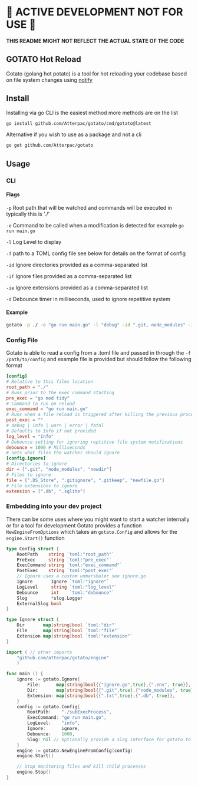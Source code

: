 # :construction: ACTIVE DEVELOPMENT NOT FOR USE :construction:
**THIS README MIGHT NOT REFLECT THE ACTUAL STATE OF THE CODE**
## GOTATO Hot Reload
Gotato (golang hot potato) is a tool for hot reloading your codebase based on file system changes using [notify](https://github.com/rjeczalik/notify)

## Install
Installing via go CLI is the easiest method more methods are on the list
```bash
go install github.com/Atterpac/gotato/cmd/gotato@latest
```
Alternative if you wish to use as a package and not a cli
```bash
go get github.com/Atterpac/gotato
```
## Usage

### CLI

#### Flags
`-p` Root path that will be watched and commands will be executed in typically this is './'

`-e` Command to be called when a modification is detected for example `go run main.go`

`-l` Log Level to display

`-f` path to a TOML config file see below for details on the format of config

`-id` Ignore directories provided as a comma-separated list

`-if` Ignore files provided as a comma-separated list

`-ie` Ignore extensions provided as a comma-separated list

`-d` Debounce timer in milliseconds, used to ignore repetitive system


#### Example
```bash
gotato -p ./ -e "go run main.go" -l "debug" -id ".git, node_modules" -if ".env" -ie ".db, .sqlite" -d 500
```

### Config File
Gotato is able to read a config from a .toml file and passed in through the `-f /path/to/config` and example file is provided but should follow the following format

```toml
[config]
# Relative to this files location
root_path = "./"
# Runs prior to the exec command starting
pre_exec = "go mod tidy"
# Command to run on reload
exec_command = "go run main.go"
# Runs when a file reload is triggered after killing the previous process
post_exec = ""
# debug | info | warn | error | fatal
# Defaults to Info if not provided
log_level = "info" 
# Debounce setting for ignoring reptitive file system notifications
debounce = 1000 # Milliseconds
# Sets what files the watcher should ignore
[config.ignore]
# Directories to ignore
dir = [".git", "node_modules", "newdir"]
# Files to ignore
file = [".DS_Store", ".gitignore", ".gitkeep", "newfile.go"]
# File extensions to ignore
extension = [".db", ".sqlite"]
```

### Embedding into your dev project
There can be some uses where you might want to start a watcher internally or for a tool for development Gotato provides a function `NewEngineFromOptions` which takes an `gotato.Config` and allows for the `engine.Start()` function

```go
type Config struct {
	RootPath    string `toml:"root_path"`
	PreExec     string `toml:"pre_exec"`
	ExecCommand string `toml:"exec_command"`
	PostExec    string `toml:"post_exec"`
	// Ignore uses a custom unmarshaler see ignore.go
	Ignore       Ignore `toml:"ignore"`
	LogLevel     string `toml:"log_level"`
	Debounce     int    `toml:"debounce"`
	Slog         *slog.Logger
	ExternalSlog bool
}
```

```go 
type Ignore struct {
	Dir       map[string]bool `toml:"dir"`
	File      map[string]bool `toml:"file"`
	Extension map[string]bool `toml:"extension"`
}
```

```go
import ( // other imports
    "github.com/atterpac/gotato/engine"
    )

func main () {
	ignore := gotato.Ignore{
		File:      map[string]bool{{"ignore.go",true},{".env", true}},
		Dir:       map[string]bool{{".git",true},{"node_modules", true}},
		Extension: map[string]bool{{".txt",true},{".db", true}},
	}
	config := gotato.Config{
		RootPath:    "./subExecProcess",
		ExecCommand: "go run main.go",
		LogLevel:    "info",
		Ignore:      ignore,
		Debounce:    1000,
		Slog: nil // Optionally provide a slog interface for gotato to use if nil a default will be provided
	}
	engine := gotato.NewEngineFromConfig(config)
	engine.Start()

	// Stop monitoring files and kill child processes
	engine.Stop()
}
```
